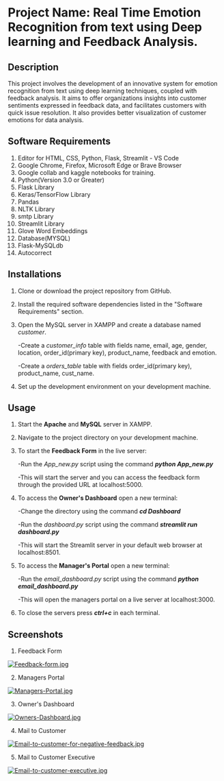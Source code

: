 
# Project Name: Real Time Emotion Recognition from text using Deep learning and Feedback Analysis.





## Description

This project involves the development of an innovative system for emotion recognition from text using deep learning techniques, coupled with feedback analysis. It aims to offer organizations insights into customer sentiments expressed in feedback data, and  facilitates customers with quick issue resolution. It also provides better visualization of customer emotions for data analysis.
## Software Requirements

1. Editor for HTML, CSS, Python, Flask, Streamlit - VS Code
2. Google Chrome, Firefox, Microsoft Edge or Brave Browser
3. Google collab and kaggle notebooks for training.
4. Python(Version 3.0 or Greater)
5. Flask Library
6. Keras/TensorFlow Library
7. Pandas
8. NLTK Library
9. smtp Library
10. Streamlit Library
11. Glove Word Embeddings
12. Database(MYSQL)
13. Flask-MySQLdb
14. Autocorrect
## Installations

1. Clone or download the project repository from GitHub.
2. Install the required software dependencies listed in the "Software Requirements" section.
3. Open the MySQL server in XAMPP and create a database named *customer*. 
    
    -Create a *customer_info* table with fields name, email, age, gender, location, order_id(primary key), product_name, feedback and emotion.

    -Create a *orders_table* table with fields order_id(primary key), product_name, cust_name.
3. Set up the development environment on your development machine.
## Usage

1. Start the **Apache** and **MySQL** server in XAMPP.
2. Navigate to the project directory on your development machine.
3. To start the **Feedback Form** in the live server:

    -Run the *App_new.py* script using the command ***python App_new.py***
    
    -This will start the server and you can access the feedback form through the provided URL at localhost:5000.
4. To access the **Owner's Dashboard** open a new terminal:

    -Change the directory using the command ***cd Dashboard***
    
    -Run the *dashboard.py* script using the command ***streamlit run dashboard.py***

    -This will start the Streamlit server in your default web browser at localhost:8501.
5. To access the **Manager's Portal** open a new terminal:

    -Run the *email_dashboard.py* script using the command ***python email_dashboard.py***

    -This will open the managers portal on a live server at localhost:3000.

6. To close the servers press ***ctrl+c*** in each terminal.

## Screenshots
1. Feedback Form

[![Feedback-form.jpg](https://i.postimg.cc/TPT4DSJX/Feedback-form.jpg)](https://postimg.cc/QFnmLfz6)

2. Managers Portal

[![Managers-Portal.jpg](https://i.postimg.cc/HxhZFLDp/Managers-Portal.jpg)](https://postimg.cc/sQ54hsg8)

3. Owner's Dashboard

[![Owners-Dashboard.jpg](https://i.postimg.cc/3Jmhjsmy/Owners-Dashboard.jpg)](https://postimg.cc/yk12srfB)

4. Mail to Customer

[![Email-to-customer-for-negative-feedback.jpg](https://i.postimg.cc/d0tKYDXd/Email-to-customer-for-negative-feedback.jpg)](https://postimg.cc/4YM0v4XN)

5. Mail to Customer Executive

[![Email-to-customer-executive.jpg](https://i.postimg.cc/t4kL2pTg/Email-to-customer-executive.jpg)](https://postimg.cc/PCL3qG1G)